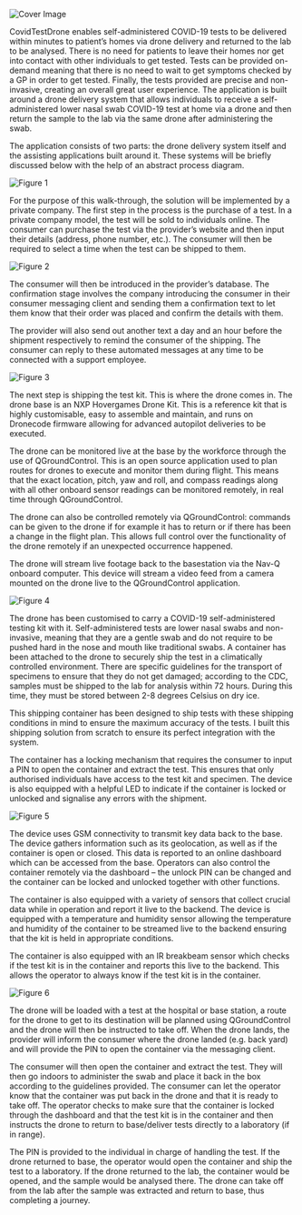 ![Cover Image](./Images/figure4.jpg)

CovidTestDrone enables self-administered COVID-19 tests to be delivered within minutes to patient’s homes via drone delivery and returned to the lab to be analysed. There is no need for patients to leave their homes nor get into contact with other individuals to get tested. Tests can be provided on-demand meaning that there is no need to wait to get symptoms checked by a GP in order to get tested. Finally, the tests provided are precise and non-invasive, creating an overall great user experience.
The application is built around a drone delivery system that allows individuals to receive a self-administered lower nasal swab COVID-19 test at home via a drone and then return the sample to the lab via the same drone after administering the swab.

The application consists of two parts: the drone delivery system itself and the assisting applications built around it. These systems will be briefly discussed below with the help of an abstract process diagram.

![Figure 1](./Images/figure5.png)

For the purpose of this walk-through, the solution will be implemented by a private company. The first step in the process is the purchase of a test. In a private company model, the test will be sold to individuals online. The consumer can purchase the test via the provider’s website and then input their details (address, phone number, etc.). The consumer will then be required to select a time when the test can be shipped to them.

![Figure 2](./Images/figure6.jpg)

The consumer will then be introduced in the provider’s database. The confirmation stage involves the company introducing the consumer in their consumer messaging client and sending them a confirmation text to let them know that their order was placed and confirm the details with them.

The provider will also send out another text a day and an hour before the shipment respectively to remind the consumer of the shipping. The consumer can reply to these automated messages at any time to be connected with a support employee.

![Figure 3](./Images/figure7.jpg)

The next step is shipping the test kit. This is where the drone comes in. The drone base is an NXP Hovergames Drone Kit. This is a reference kit that is highly customisable, easy to assemble and maintain, and runs on Dronecode firmware allowing for advanced autopilot deliveries to be executed.

The drone can be monitored live at the base by the workforce through the use of QGroundControl. This is an open source application used to plan routes for drones to execute and monitor them during flight. This means that the exact location, pitch, yaw and roll, and compass readings along with all other onboard sensor readings can be monitored remotely, in real time through QGroundControl.

The drone can also be controlled remotely via QGroundControl: commands can be given to the drone if for example it has to return or if there has been a change in the flight plan. This allows full control over the functionality of the drone remotely if an unexpected occurrence happened.

The drone will stream live footage back to the basestation via the Nav-Q onboard computer. This device will stream a video feed from a camera mounted on the drone live to the QGroundControl application.

![Figure 4](./Images/figure8.jpg)

The drone has been customised to carry a COVID-19 self-administered testing kit with it. Self-administered tests are lower nasal swabs and non-invasive, meaning that they are a gentle swab and do not require to be pushed hard in the nose and mouth like traditional swabs. A container has been attached to the drone to securely ship the test in a climatically controlled environment. There are specific guidelines for the transport of specimens to ensure that they do not get damaged; according to the CDC, samples must be shipped to the lab for analysis within 72 hours. During this time, they must be stored between 2-8 degrees Celsius on dry ice.

This shipping container has been designed to ship tests with these shipping conditions in mind to ensure the maximum accuracy of the tests. I built this shipping solution from scratch to ensure its perfect integration with the system.

The container has a locking mechanism that requires the consumer to input a PIN to open the container and extract the test. This ensures that only authorised individuals have access to the test kit and specimen. The device is also equipped with a helpful LED to indicate if the container is locked or unlocked and signalise any errors with the shipment.

![Figure 5](./Images/figure9.jpg)

The device uses GSM connectivity to transmit key data back to the base. The device gathers information such as its geolocation, as well as if the container is open or closed. This data is reported to an online dashboard which can be accessed from the base. Operators can also control the container remotely via the dashboard – the unlock PIN can be changed and the container can be locked and unlocked together with other functions.

The container is also equipped with a variety of sensors that collect crucial data while in operation and report it live to the backend. The device is equipped with a temperature and humidity sensor allowing the temperature and humidity of the container to be streamed live to the backend ensuring that the kit is held in appropriate conditions.

The container is also equipped with an IR breakbeam sensor which checks if the test kit is in the container and reports this live to the backend. This allows the operator to always know if the test kit is in the container.

![Figure 6](./Images/figure10.jpg)

The drone will be loaded with a test at the hospital or base station, a route for the drone to get to its destination will be planned using QGroundControl and the drone will then be instructed to take off. When the drone lands, the provider will inform the consumer where the drone landed (e.g. back yard) and will provide the PIN to open the container via the messaging client.

The consumer will then open the container and extract the test. They will then go indoors to administer the swab and place it back in the box according to the guidelines provided. The consumer can let the operator know that the container was put back in the drone and that it is ready to take off. The operator checks to make sure that the container is locked through the dashboard and that the test kit is in the container and then instructs the drone to return to base/deliver tests directly to a laboratory (if in range).

The PIN is provided to the individual in charge of handling the test. If the drone returned to base, the operator would open the container and ship the test to a laboratory. If the drone returned to the lab, the container would be opened, and the sample would be analysed there. The drone can take off from the lab after the sample was extracted and return to base, thus completing a journey.